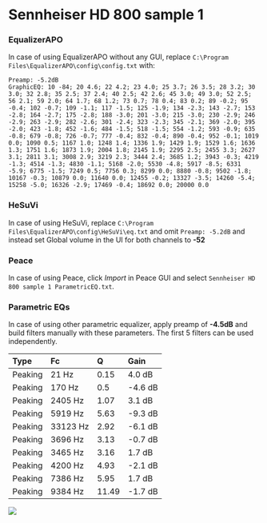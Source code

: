 # Sennheiser HD 800 sample 1

### EqualizerAPO
In case of using EqualizerAPO without any GUI, replace `C:\Program Files\EqualizerAPO\config\config.txt`
with:
```
Preamp: -5.2dB
GraphicEQ: 10 -84; 20 4.6; 22 4.2; 23 4.0; 25 3.7; 26 3.5; 28 3.2; 30 3.0; 32 2.8; 35 2.5; 37 2.4; 40 2.5; 42 2.6; 45 3.0; 49 3.0; 52 2.5; 56 2.1; 59 2.0; 64 1.7; 68 1.2; 73 0.7; 78 0.4; 83 0.2; 89 -0.2; 95 -0.4; 102 -0.7; 109 -1.1; 117 -1.5; 125 -1.9; 134 -2.3; 143 -2.7; 153 -2.8; 164 -2.7; 175 -2.8; 188 -3.0; 201 -3.0; 215 -3.0; 230 -2.9; 246 -2.9; 263 -2.9; 282 -2.6; 301 -2.4; 323 -2.3; 345 -2.1; 369 -2.0; 395 -2.0; 423 -1.8; 452 -1.6; 484 -1.5; 518 -1.5; 554 -1.2; 593 -0.9; 635 -0.8; 679 -0.8; 726 -0.7; 777 -0.4; 832 -0.4; 890 -0.4; 952 -0.1; 1019 0.0; 1090 0.5; 1167 1.0; 1248 1.4; 1336 1.9; 1429 1.9; 1529 1.6; 1636 1.3; 1751 1.6; 1873 1.9; 2004 1.8; 2145 1.9; 2295 2.5; 2455 3.3; 2627 3.1; 2811 3.1; 3008 2.9; 3219 2.3; 3444 2.4; 3685 1.2; 3943 -0.3; 4219 -1.3; 4514 -1.3; 4830 -1.1; 5168 -2.0; 5530 -4.8; 5917 -8.5; 6331 -5.9; 6775 -1.5; 7249 0.5; 7756 0.3; 8299 0.0; 8880 -0.8; 9502 -1.8; 10167 -0.3; 10879 0.0; 11640 0.0; 12455 -0.2; 13327 -3.5; 14260 -5.4; 15258 -5.0; 16326 -2.9; 17469 -0.4; 18692 0.0; 20000 0.0
```

### HeSuVi
In case of using HeSuVi, replace `C:\Program Files\EqualizerAPO\config\HeSuVi\eq.txt` and omit `Preamp:
-5.2dB` and instead set Global volume in the UI for both channels to **-52**

### Peace
In case of using Peace, click *Import* in Peace GUI and select `Sennheiser HD 800 sample 1 ParametricEQ.txt`.

### Parametric EQs
In case of using other parametric equalizer, apply preamp of **-4.5dB** and build filters manually with
these parameters. The first 5 filters can be used independently.

| Type    | Fc       |     Q | Gain    |
|:--------|:---------|:------|:--------|
| Peaking | 21 Hz    |  0.15 | 4.0 dB  |
| Peaking | 170 Hz   |  0.5  | -4.6 dB |
| Peaking | 2405 Hz  |  1.07 | 3.1 dB  |
| Peaking | 5919 Hz  |  5.63 | -9.3 dB |
| Peaking | 33123 Hz |  2.92 | -6.1 dB |
| Peaking | 3696 Hz  |  3.13 | -0.7 dB |
| Peaking | 3465 Hz  |  3.16 | 1.7 dB  |
| Peaking | 4200 Hz  |  4.93 | -2.1 dB |
| Peaking | 7386 Hz  |  5.95 | 1.7 dB  |
| Peaking | 9384 Hz  | 11.49 | -1.7 dB |

![](https://raw.githubusercontent.com/jaakkopasanen/AutoEq/master/results/headphonecom/sbaf-serious/Sennheiser%20HD%20800%20sample%201/Sennheiser%20HD%20800%20sample%201.png)